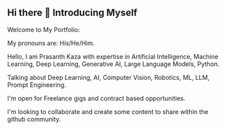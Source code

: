 ## Hi there 👋 Introducing Myself

Welcome to My Portfolio:

My pronouns are: His/He/Him.

Hello, I am Prasanth Kaza with expertise in Artificial Intelligence, Machine Learning, Deep Learning, Generative AI, Large Language Models, Python. 

Talking about Deep Learning, AI, Computer Vision, Robotics, ML, LLM, Prompt Engineering.

I'm open for Freelance gigs and contract based opportunities.

I'm looking to collaborate and create some content to share within the github community.





